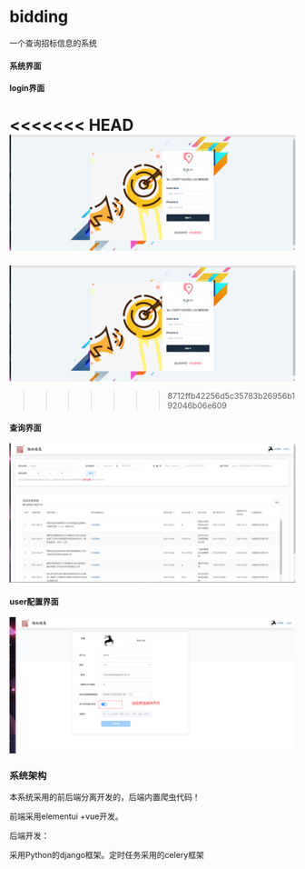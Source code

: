 # bidding
一个查询招标信息的系统



#### 系统界面

#### login界面

<<<<<<< HEAD
![image-20220202200909107](./image-20220202200909107.png)
=======
![image-20220202200909107](.\typora-user-images\image-20220202200909107.png)
>>>>>>> 8712ffb42256d5c35783b26956b192046b06e609

#### 查询界面

![image-20220202201024401](typora-user-images/image-20220202201024401.png)

#### user配置界面

![image-20220202201121882](typora-user-images\image-20220202201121882.png)



### 系统架构

本系统采用的前后端分离开发的，后端内置爬虫代码！

前端采用elementui +vue开发。

后端开发：

采用Python的django框架。定时任务采用的celery框架

